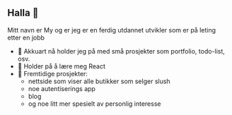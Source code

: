 ## Halla 👋

Mitt navn er My og er jeg er en ferdig utdannet utvikler som er på leting etter en jobb

- 🔭 Akkuart nå holder jeg på med små prosjekter som portfolio, todo-list, osv.
- 🌱 Holder på å lære meg React
- 🤔 Fremtidige prosjekter:
  - nettside som viser alle butikker som selger slush
  - noe autentiserings app
  - blog
  - og noe litt mer spesielt av personlig interesse

<!--
**MyDuon/MyDuon** is a ✨ _special_ ✨ repository because its `README.md` (this file) appears on your GitHub profile.

Here are some ideas to get you started:

- 🔭 I’m currently working on ...
- 🌱 I’m currently learning ...
- 👯 I’m looking to collaborate on ...
- 🤔 I’m looking for help with ...
- 💬 Ask me about ...
- 📫 How to reach me: ...
- 😄 Pronouns: ...
- ⚡ Fun fact: ...
-->
